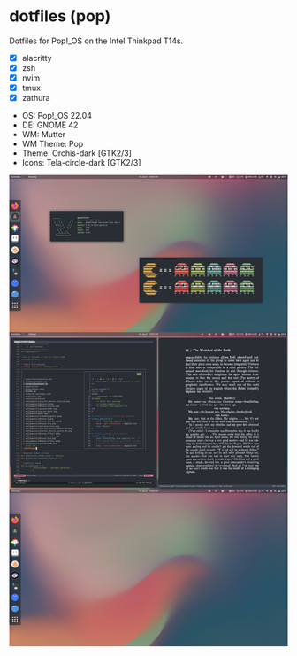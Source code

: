 # dotfiles (pop)

Dotfiles for Pop!\_OS on the Intel Thinkpad T14s.

- [x] alacritty
- [x] zsh
- [x] nvim
- [x] tmux
- [x] zathura
- OS: Pop!\_OS 22.04
- DE: GNOME 42
- WM: Mutter
- WM Theme: Pop
- Theme: Orchis-dark [GTK2/3]
- Icons: Tela-circle-dark [GTK2/3]

![](./screenshots/screenshot-stitch.png)
